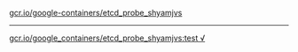 [gcr.io/google-containers/etcd_probe_shyamjvs](https://hub.docker.com/r/anjia0532/etcd_probe_shyamjvs/tags/) 

----
[gcr.io/google_containers/etcd_probe_shyamjvs:test √](https://hub.docker.com/r/anjia0532/etcd_probe_shyamjvs/tags/)

